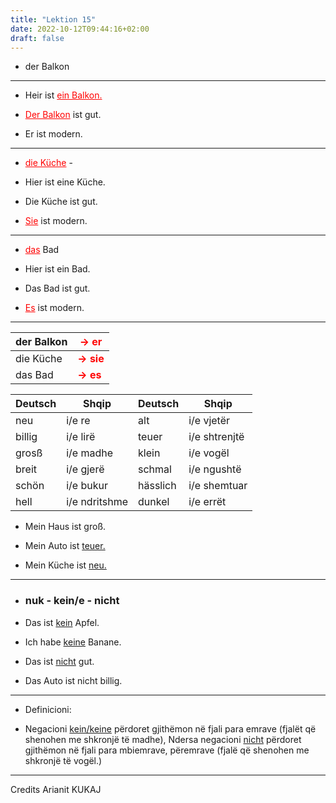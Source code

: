 ```yaml
---
title: "Lektion 15"
date: 2022-10-12T09:44:16+02:00
draft: false
---
```


- der Balkon

- ---

- Heir ist <span style="color:red"><u>ein Balkon.</u></span>

- <span style="color:red"><u>Der Balkon</u></span> ist gut.

- Er ist modern.

- ---

- <span style="color:red"><u>die Küche</u></span> -

- Hier ist eine Küche.

- Die Küche ist gut.

- <span style="color:red"><u>Sie</u></span> ist modern.

- ---

- <span style="color:red"><u>das</u></span> Bad

- Hier ist ein Bad.

- Das Bad ist gut.

- <span style="color:red"><u>Es</u></span> ist modern.

---

| der Balkon | <span style="color:red">-> **er**</span>  |
| ---------- | ----------------------------------------- |
| die Küche  | <span style="color:red">**-> sie**</span> |
| das Bad    | <span style="color:red">**-> es**</span>  |

| Deutsch | Shqip         | Deutsch  | Shqip         |
| ------- | ------------- | -------- | ------------- |
| neu     | i/e re        | alt      | i/e vjetër    |
| billig  | i/e lirë      | teuer    | i/e shtrenjtë |
| grosß   | i/e madhe     | klein    | i/e vogël     |
| breit   | i/e gjerë     | schmal   | i/e ngushtë   |
| schön   | i/e bukur     | hässlich | i/e shemtuar  |
| hell    | i/e ndritshme | dunkel   | i/e errët     |

- Mein Haus ist groß.

- Mein Auto ist <u>teuer.</u>

- Mein Küche ist <u>neu.</u>

- ---

- ### nuk - kein/e - nicht

- Das ist <u>kein</u> Apfel.

- Ich habe <u>keine</u> Banane.

- Das ist <u>nicht</u> gut.

- Das Auto ist nicht billig.

- ---

- Definicioni:

- Negacioni <u>kein/keine</u> përdoret gjithëmon në fjali para emrave (fjalët që shenohen me shkronjë të madhe), Ndersa negacioni <u>nicht</u> përdoret gjithëmon në fjali para mbiemrave, përemrave (fjalë që shenohen me shkronjë të vogël.) 

- ---

Credits Arianit KUKAJ


















